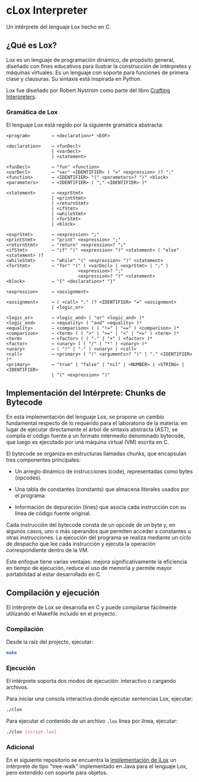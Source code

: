 # cLox Interpreter

Un intérprete del lenguaje Lox hecho en C.

## ¿Qué es Lox?

Lox es un lenguaje de programación dinámico, de propósito general, diseñado con fines educativos para ilustrar la construcción de intérpretes y máquinas virtuales. Es un lenguaje con soporte para funciones de primera clase y clausuras. Su sintaxis está inspirada en Python.

Lox fue diseñado por Robert Nystrom como parte del libro [Crafting Interpreters](https://craftinginterpreters.com/contents.html).

### Gramática de Lox

El lenguaje Lox está regido por la siguiente gramática abstracta:

```
<program>        → <declaration>* <EOF>

<declaration>    → <funDecl>
                 | <varDecl>
                 | <statement>

<funDecl>        → "fun" <function>
<varDecl>        → "var" <IDENTIFIER> ( "=" <expression> )? ";"
<function>       → <IDENTIFIER> "(" <parameters>? ")" <block>
<parameters>     → <IDENTIFIER> ( "," <IDENTIFIER> )*

<statement>      → <exprStmt>
                 | <printStmt>
                 | <returnStmt>
                 | <ifStmt>
                 | <whileStmt>
                 | <forStmt>
                 | <block>

<exprStmt>       → <expression> ";"
<printStmt>      → "print" <expression> ";"
<returnStmt>     → "return" <expression>? ";"
<ifStmt>         → "if" "(" <expression> ")" <statement> ( "else" <statement> )?
<whileStmt>      → "while" "(" <expression> ")" <statement>
<forStmt>        → "for" "(" ( <varDecl> | <exprStmt> | ";" )
                           <expression>? ";"
                           <expression>? ")" <statement>
<block>          → "{" <declaration>* "}"

<expression>     → <assignment>

<assignment>     → ( <call> "." )? <IDENTIFIER> "=" <assignment>
                 | <logic_or>

<logic_or>       → <logic_and> ( "or" <logic_and> )*
<logic_and>      → <equality> ( "and" <equality> )*
<equality>       → <comparison> ( ( "!=" | "==" ) <comparison> )*
<comparison>     → <term> ( ( ">" | ">=" | "<" | "<=" ) <term> )*
<term>           → <factor> ( ( "-" | "+" ) <factor> )*
<factor>         → <unary> ( ( "/" | "*" ) <unary> )*
<unary>          → ( "!" | "-" ) <unary> | <call>
<call>           → <primary> ( "(" <arguments>? ")" | "." <IDENTIFIER> )*
<primary>        → "true" | "false" | "nil" | <NUMBER> | <STRING> | <IDENTIFIER>
                 | "(" <expression> ")"
```

## Implementación del Intérprete: Chunks de Bytecode

En esta implementación del lenguaje Lox, se propone un cambio fundamental respecto de lo requerido para el laboratorio de la materia: en lugar de ejecutar directamente el árbol de sintaxis abstracta (AST), se compila el código fuente a un formato intermedio denominado bytecode, que luego es ejecutado por una máquina virtual (VM) escrita en C.

El bytecode se organiza en estructuras llamadas chunks, que encapsulan tres componentes principales:

- Un arreglo dinámico de instrucciones (code), representadas como bytes (opcodes).

- Una tabla de constantes (constants) que almacena literales usados por el programa.

- Información de depuración (lines) que asocia cada instrucción con su línea de código fuente original.

Cada instrucción del bytecode consta de un opcode de un byte y, en algunos casos, uno o más operandos que permiten acceder a constantes u otras instrucciones. La ejecución del programa se realiza mediante un ciclo de despacho que lee cada instrucción y ejecuta la operación correspondiente dentro de la VM.

Este enfoque tiene varias ventajas: mejora significativamente la eficiencia en tiempo de ejecución, reduce el uso de memoria y permite mayor portabilidad al estar desarrollado en C.

## Compilación y ejecución

El intérprete de Lox se desarrolla en C y puede compilarse fácilmente utilizando el Makefile incluido en el proyecto.

### Compilación

Desde la raíz del projecto, ejecutar:

```bash
make
```

### Ejecución

El intérprete soporta dos modos de ejecución: interactivo o cargando archivos.

Para iniciar una consola interactiva donde ejecutar sentencias Lox, ejecutar:

```bash
./clox
```

Para ejecutar el contenido de un archivo `.lox` línea por línea, ejecutar:

```bash
./clox [script.lox]
```

### Adicional

En el siguiente repositorio se encuentra la [implementación de jLox](https://github.com/aviglianco/jlox-interpreter) un intérprete de tipo "tree-walk" implementado en Java para el lenguaje Lox, pero extendido con soporte para objetos.
